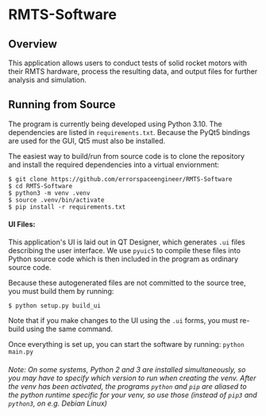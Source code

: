 RMTS-Software
==========

Overview
--------
This application allows users to conduct tests of solid rocket motors with their RMTS hardware, process the resulting data, and output files for further analysis and simulation.  

Running from Source
--------------------
The program is currently being developed using Python 3.10. The dependencies are listed in `requirements.txt`. Because the PyQt5 bindings are used for the GUI, Qt5 must also be installed.

The easiest way to build/run from source code is to clone the repository and install the required dependencies into a virtual enviornment:
```
$ git clone https://github.com/errorspaceengineer/RMTS-Software
$ cd RMTS-Software
$ python3 -m venv .venv
$ source .venv/bin/activate
$ pip install -r requirements.txt
```

#### UI Files:
This application's UI is laid out in QT Designer, which generates `.ui` files describing the user interface. We use `pyuic5` to compile these files into Python source code which is then included in the program as ordinary source code.

Because these autogenerated files are not committed to the source tree, you must build them by running:
```
$ python setup.py build_ui
```
Note that if you make changes to the UI using the `.ui` forms, you must re-build using the same command.

Once everything is set up, you can start the software by running: `python main.py`
###### Note: On some systems, Python 2 and 3 are installed simultaneously, so you may have to specify which version to run when creating the venv. After the venv has been activated, the programs `python` and `pip` are aliased to the python runtime specific for your venv, so use those (instead of `pip3` and `python3`, on e.g. Debian Linux)
